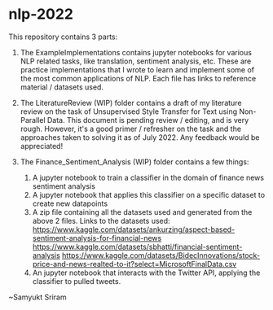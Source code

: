 # nlp-2022

This repository contains 3 parts:

1. The ExampleImplementations contains jupyter notebooks for various NLP related tasks, like translation, sentiment analysis, etc. These are practice implementations that I wrote to learn and implement some of the most common applications of NLP. Each file has links to reference material / datasets used.

2. The LiteratureReview (WIP) folder contains a draft of my literature review on the task of Unsupervised Style Transfer for Text using Non-Parallel Data. This document is pending review / editing, and is very rough. However, it's a good primer / refresher on the task and the approaches taken to solving it as of July 2022. Any feedback would be appreciated!

3. The Finance_Sentiment_Analysis (WIP) folder contains a few things:
    1. A jupyter notebook to train a classifier in the domain of finance news sentiment analysis
    2. A jupyter notebook that applies this classifier on a specific dataset to create new datapoints
    3. A zip file containing all the datasets used and generated from the above 2 files.
        Links to the datasets used: 
        https://www.kaggle.com/datasets/ankurzing/aspect-based-sentiment-analysis-for-financial-news
        https://www.kaggle.com/datasets/sbhatti/financial-sentiment-analysis
        https://www.kaggle.com/datasets/BidecInnovations/stock-price-and-news-realted-to-it?select=MicrosoftFinalData.csv
    4. An jupyter notebook that interacts with the Twitter API, applying the classifier to pulled tweets.

~Samyukt Sriram
